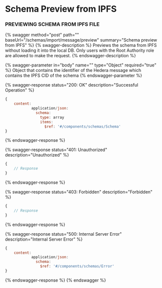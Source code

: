 # Schema Preview from IPFS

### PREVIEWING SCHEMA FROM IPFS FILE

{% swagger method="post" path="" baseUrl="/schemas/import/message/preview" summary="Schema preview from IPFS" %}
{% swagger-description %}
Previews the schema from IPFS without loading it into the local DB. Only users with the Root Authority role are allowed to make the request.
{% endswagger-description %}

{% swagger-parameter in="body" name="" type="Object" required="true" %}
 Object that contains the identifier of the Hedera message which contains the IPFS CID of the schema
{% endswagger-parameter %}

{% swagger-response status="200: OK" description="Successful Operation" %}
```javascript
{
    content:
            application/json:
              schema:
                type: array
                items:
                  $ref: '#/components/schemas/Schema'
}
```
{% endswagger-response %}

{% swagger-response status="401: Unauthorized" description="Unauthorized" %}
```javascript
{
    // Response
}
```
{% endswagger-response %}

{% swagger-response status="403: Forbidden" description="Forbidden" %}
```javascript
{
    // Response
}
```
{% endswagger-response %}

{% swagger-response status="500: Internal Server Error" description="Internal Server Error" %}
```javascript
{
    content:
            application/json:
              schema:
                $ref: '#/components/schemas/Error'
}
```
{% endswagger-response %}
{% endswagger %}
